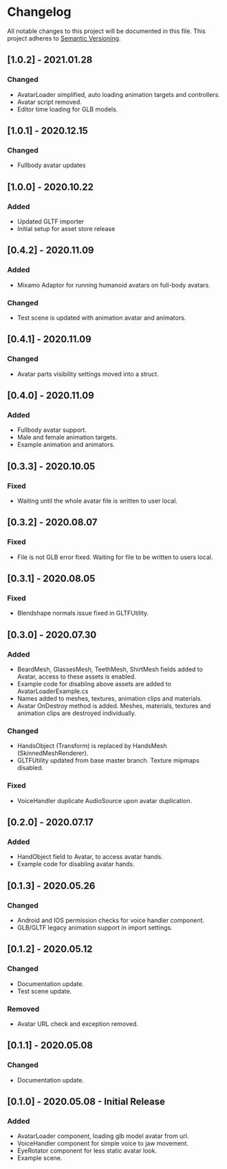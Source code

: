 Changelog
=========
All notable changes to this project will be documented in this file.
This project adheres to [Semantic Versioning](http://semver.org/).

## [1.0.2] - 2021.01.28
### Changed
- AvatarLoader simplified, auto loading animation targets and controllers.
- Avatar script removed.
- Editor time loading for GLB models.

## [1.0.1] - 2020.12.15
### Changed
- Fullbody avatar updates

## [1.0.0] - 2020.10.22
### Added
- Updated GLTF importer
- Initial setup for asset store release

## [0.4.2] - 2020.11.09
### Added
* Mixamo Adaptor for running humanoid avatars on full-body avatars.

### Changed
* Test scene is updated with animation avatar and animators.

## [0.4.1] - 2020.11.09
### Changed
* Avatar parts visibility settings moved into a struct.

## [0.4.0] - 2020.11.09
### Added
* Fullbody avatar support.
* Male and female animation targets.
* Example animation and animators.

## [0.3.3] - 2020.10.05
### Fixed
* Waiting until the whole avatar file is written to user local.

## [0.3.2] - 2020.08.07
### Fixed
* File is not GLB error fixed. Waiting for file to be written to users local.

## [0.3.1] - 2020.08.05
### Fixed
* Blendshape normals issue fixed in GLTFUtility.

## [0.3.0] - 2020.07.30
### Added
* BeardMesh, GlassesMesh, TeethMesh, ShirtMesh fields added to Avatar, access to these assets is enabled.
* Example code for disabling above assets are added to AvatarLoaderExample.cs
* Names added to meshes, textures, animation clips and materials.
* Avatar OnDestroy method is added. Meshes, materials, textures and animation clips are destroyed individually.

### Changed
* HandsObject (Transform) is replaced by HandsMesh (SkinnedMeshRenderer).
* GLTFUtility updated from base master branch. Texture mipmaps disabled.

### Fixed
* VoiceHandler duplicate AudioSource upon avatar duplication.

## [0.2.0] - 2020.07.17
### Added
* HandObject field to Avatar, to access avatar hands.
* Example code for disabling avatar hands.

## [0.1.3] - 2020.05.26
### Changed
* Android and IOS permission checks for voice handler component.
* GLB/GLTF legacy animation support in import settings.

## [0.1.2] - 2020.05.12
### Changed
* Documentation update.
* Test scene update.

### Removed
* Avatar URL check and exception removed.

## [0.1.1] - 2020.05.08
### Changed
* Documentation update.

## [0.1.0] - 2020.05.08 - Initial Release
### Added
* AvatarLoader component, loading glb model avatar from url.
* VoiceHandler component for simple voice to jaw movement.
* EyeRotator component for less static avatar look.
* Example scene.
